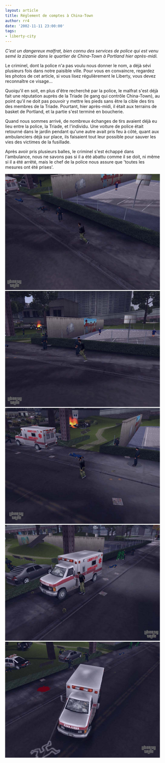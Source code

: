 ```yaml
---
layout: article
title: Réglement de comptes à China-Town
author: rr4
date: '2002-11-11 23:00:00'
tags:
- liberty-city
---
```


_C'est un dangereux malfrat, bien connu des services de police qui est venu semé la zizanie dans le quartier de China-Town à Portland hier après-midi._

Le criminel, dont la police n'a pas voulu nous donner le nom, a déjà sévi plusieurs fois dans notre paisible ville. Pour vous en convaincre, regardez les photos de cet article, si vous lisez régulièrement le Liberty, vous devez reconnaître ce visage...

Quoiqu'il en soit, en plus d'être recherché par la police, le malfrat s'est déjà fait une réputation auprès de la Triade (le gang qui contrôle China-Town), au point qu'il ne doit pas pouvoir y mettre les pieds sans être la cible des tirs des membres de la Triade. Pourtant, hier après-midi, il était aux terrains de basket de Portland, et la partie s'est terminé en boucherie.

Quand nous sommes arrivé, de nombreux échanges de tirs avaient déjà eu lieu entre la police, la Triade, et l'individu. Une voiture de police était retourné dans le jardin pendant qu'une autre avait pris feu à côté, quant aux ambulanciers déjà sur place, ils faisaient tout leur possible pour sauver les vies des victimes de la fusillade.

Après avoir pris plusieurs balles, le criminel s'est échappé dans l'ambulance, nous ne savons pas si il a été abattu comme il se doit, ni même si il a été arrêté, mais le chef de la police nous assure que 'toutes les mesures ont été prises'.

![](/content/images/v1/user0/reglement0.jpg)
![](/content/images/v1/user0/reglement1.jpg)
![](/content/images/v1/user0/reglement2.jpg)
![](/content/images/v1/user0/reglement3.jpg)
![](/content/images/v1/user0/reglement4.jpg)
